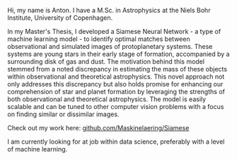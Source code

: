 Hi, my name is Anton. I have a M.Sc. in Astrophysics at the Niels Bohr Institute, University of Copenhagen.

In my Master's Thesis, I developed a Siamese Neural Network - a type of machine learning model - to identify optimal matches between observational and simulated images of protoplanetary systems. These systems are young stars in their early stage of formation, accompanied by a surrounding disk of gas and dust. 
The motivation behind this model stemmed from a noted discrepancy in estimating the mass of these objects within observational and theoretical astrophysics. 
This novel approach not only addresses this discrepancy but also holds promise for enhancing our comprehension of star and planet formation by leveraging the strengths of both observational and theoretical astrophysics. The model is easily scalable and can be tuned to other computer vision problems with a focus on finding similar or dissimilar images.

Check out my work here: [github.com/Maskinelaering/Siamese](https://github.com/Maskinelaering/Siamese.git)

I am currently looking for at job within data science, preferably with a level of machine learning.
